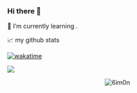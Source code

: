 ### Hi there 👋

🌱 I’m currently learning .

<!--
**6im0n/6im0n** is a ✨ _special_ ✨ repository because its `README.md` (this file) appears on your GitHub profile.


Here are some ideas to get you started:

- 🔭 I’m currently working on ...
🌱 I’m currently learning ...
- 👯 I’m looking to collaborate on ...
- 🤔 I’m looking for help with ...
- 💬 Ask me about ...
- 📫 How to reach me: ...
- 😄 Pronouns: ...
- ⚡ Fun fact: ...
-->
📈 my github stats

[![wakatime](https://wakatime.com/badge/user/16a07c21-419b-4d58-b7cb-3a86a68c8fce.svg)](https://wakatime.com/@16a07c21-419b-4d58-b7cb-3a86a68c8fce)


![](https://komarev.com/ghpvc/?username=6im0n)

<p align="center"> <img src="https://github-readme-stats.vercel.app/api?username=6im0n&show_icons=true&theme=gotham&count_private=true" alt="6im0n" />




